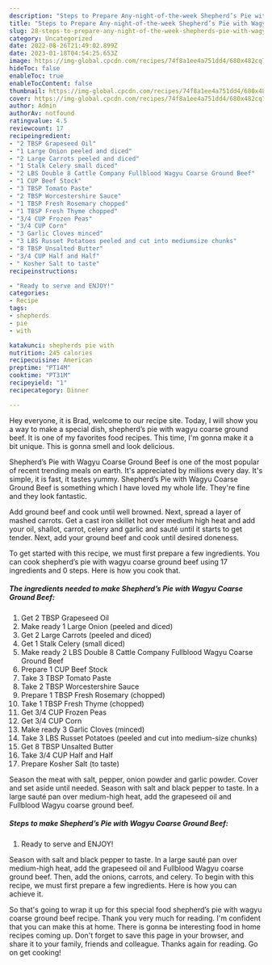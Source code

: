 ```yaml
---
description: "Steps to Prepare Any-night-of-the-week Shepherd’s Pie with Wagyu Coarse Ground Beef"
title: "Steps to Prepare Any-night-of-the-week Shepherd’s Pie with Wagyu Coarse Ground Beef"
slug: 28-steps-to-prepare-any-night-of-the-week-shepherds-pie-with-wagyu-coarse-ground-beef
category: Uncategorized
date: 2022-08-26T21:49:02.899Z
date: 2023-01-18T04:54:25.653Z
image: https://img-global.cpcdn.com/recipes/74f8a1ee4a751dd4/680x482cq70/shepherds-pie-with-wagyu-coarse-ground-beef-recipe-main-photo.jpg
hideToc: false
enableToc: true
enableTocContent: false
thumbnail: https://img-global.cpcdn.com/recipes/74f8a1ee4a751dd4/680x482cq70/shepherds-pie-with-wagyu-coarse-ground-beef-recipe-main-photo.jpg
cover: https://img-global.cpcdn.com/recipes/74f8a1ee4a751dd4/680x482cq70/shepherds-pie-with-wagyu-coarse-ground-beef-recipe-main-photo.jpg
author: Admin
authorAv: notfound
ratingvalue: 4.5
reviewcount: 17
recipeingredient:
- "2 TBSP Grapeseed Oil"
- "1 Large Onion peeled and diced"
- "2 Large Carrots peeled and diced"
- "1 Stalk Celery small diced"
- "2 LBS Double 8 Cattle Company Fullblood Wagyu Coarse Ground Beef"
- "1 CUP Beef Stock"
- "3 TBSP Tomato Paste"
- "2 TBSP Worcestershire Sauce"
- "1 TBSP Fresh Rosemary chopped"
- "1 TBSP Fresh Thyme chopped"
- "3/4 CUP Frozen Peas"
- "3/4 CUP Corn"
- "3 Garlic Cloves minced"
- "3 LBS Russet Potatoes peeled and cut into mediumsize chunks"
- "8 TBSP Unsalted Butter"
- "3/4 CUP Half and Half"
- " Kosher Salt to taste"
recipeinstructions:

- "Ready to serve and ENJOY!"
categories:
- Recipe
tags:
- shepherds
- pie
- with

katakunci: shepherds pie with 
nutrition: 245 calories
recipecuisine: American
preptime: "PT14M"
cooktime: "PT31M"
recipeyield: "1"
recipecategory: Dinner

---
```



Hey everyone, it is Brad, welcome to our recipe site. Today, I will show you a way to make a special dish, shepherd’s pie with wagyu coarse ground beef. It is one of my favorites food recipes. This time, I'm gonna make it a bit unique. This is gonna smell and look delicious.

Shepherd’s Pie with Wagyu Coarse Ground Beef is one of the most popular of recent trending meals on earth. It's appreciated by millions every day. It's simple, it is fast, it tastes yummy. Shepherd’s Pie with Wagyu Coarse Ground Beef is something which I have loved my whole life. They're fine and they look fantastic.

Add ground beef and cook until well browned. Next, spread a layer of mashed carrots. Get a cast iron skillet hot over medium high heat and add your oil, shallot, carrot, celery and garlic and sauté until it starts to get tender. Next, add your ground beef and cook until desired doneness.


To get started with this recipe, we must first prepare a few ingredients. You can cook shepherd’s pie with wagyu coarse ground beef using 17 ingredients and 0 steps. Here is how you cook that.

<!--inarticleads1-->

##### The ingredients needed to make Shepherd’s Pie with Wagyu Coarse Ground Beef:

1. Get 2 TBSP Grapeseed Oil
1. Make ready 1 Large Onion (peeled and diced)
1. Get 2 Large Carrots (peeled and diced)
1. Get 1 Stalk Celery (small diced)
1. Make ready 2 LBS Double 8 Cattle Company Fullblood Wagyu Coarse Ground Beef
1. Prepare 1 CUP Beef Stock
1. Take 3 TBSP Tomato Paste
1. Take 2 TBSP Worcestershire Sauce
1. Prepare 1 TBSP Fresh Rosemary (chopped)
1. Take 1 TBSP Fresh Thyme (chopped)
1. Get 3/4 CUP Frozen Peas
1. Get 3/4 CUP Corn
1. Make ready 3 Garlic Cloves (minced)
1. Take 3 LBS Russet Potatoes (peeled and cut into medium-size chunks)
1. Get 8 TBSP Unsalted Butter
1. Take 3/4 CUP Half and Half
1. Prepare  Kosher Salt (to taste)


Season the meat with salt, pepper, onion powder and garlic powder. Cover and set aside until needed. Season with salt and black pepper to taste. In a large sauté pan over medium-high heat, add the grapeseed oil and Fullblood Wagyu coarse ground beef. 

<!--inarticleads2-->

##### Steps to make Shepherd’s Pie with Wagyu Coarse Ground Beef:


1. Ready to serve and ENJOY!

Season with salt and black pepper to taste. In a large sauté pan over medium-high heat, add the grapeseed oil and Fullblood Wagyu coarse ground beef. Then, add the onions, carrots, and celery. To begin with this recipe, we must first prepare a few ingredients. Here is how you can achieve it. 

So that's going to wrap it up for this special food shepherd’s pie with wagyu coarse ground beef recipe. Thank you very much for reading. I'm confident that you can make this at home. There is gonna be interesting food in home recipes coming up. Don't forget to save this page in your browser, and share it to your family, friends and colleague. Thanks again for reading. Go on get cooking!
